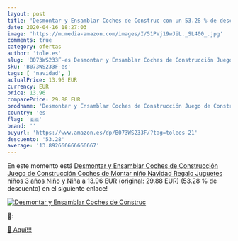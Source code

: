 ```yaml
---
layout: post
title: 'Desmontar y Ensamblar Coches de Construc con un 53.28 % de descuento'
date: 2020-04-16 18:27:03
image: 'https://m.media-amazon.com/images/I/51PVj19wJiL._SL400_.jpg'
comments: true
category: ofertas
author: 'tole.es'
slug: 'B073WS233F-es Desmontar y Ensamblar Coches de Construcción Juego de...'
sku: 'B073WS233F-es'
tags: [ 'navidad', ]
actualPrice: 13.96 EUR
currency: EUR
price: 13.96
comparePrice: 29.88 EUR
prodname: 'Desmontar y Ensamblar Coches de Construcción Juego de Construcción Coches de Montar niño Navidad Regalo Juguetes niños 3 años Niño y Niña'
country: 'es'
flag: '🇪🇸'
brand: ''
buyurl: 'https://www.amazon.es/dp/B073WS233F/?tag=tolees-21'
descuento: '53.28'
average: '13.892666666666667'
---
```


En este momento está [Desmontar y Ensamblar Coches de Construcción Juego de Construcción Coches de Montar niño Navidad Regalo Juguetes niños 3 años Niño y Niña](https://www.amazon.es/dp/B073WS233F/?tag=tolees-21) a 13.96 EUR (original: 29.88 EUR) (53.28 %  de descuento) en el siguiente enlace!

[![Desmontar y Ensamblar Coches de Construc](https://m.media-amazon.com/images/I/51PVj19wJiL._SL400_.jpg)](https://www.amazon.es/dp/B073WS233F/?tag=tolees-21)

🔎:


[🛒 Aquí!!!](https://www.amazon.es/dp/B073WS233F/?tag=tolees-21)
